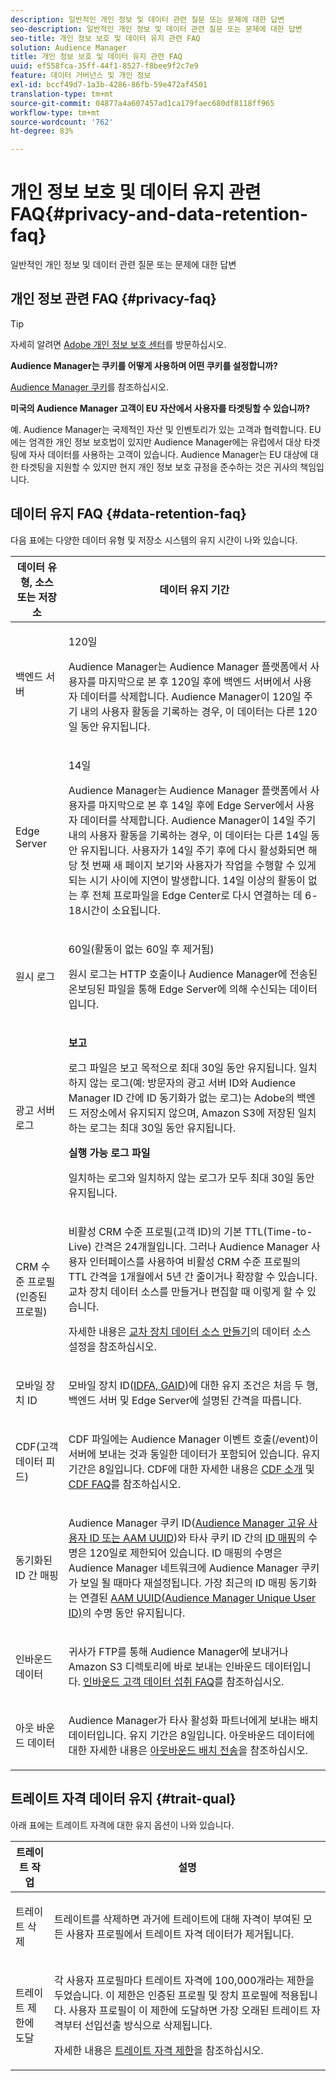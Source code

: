 ```yaml
---
description: 일반적인 개인 정보 및 데이터 관련 질문 또는 문제에 대한 답변
seo-description: 일반적인 개인 정보 및 데이터 관련 질문 또는 문제에 대한 답변
seo-title: 개인 정보 보호 및 데이터 유지 관련 FAQ
solution: Audience Manager
title: 개인 정보 보호 및 데이터 유지 관련 FAQ
uuid: ef558fca-35ff-44f1-8527-f8bee9f2c7e9
feature: 데이터 거버넌스 및 개인 정보
exl-id: bccf49d7-1a3b-4286-86fb-59e472af4501
translation-type: tm+mt
source-git-commit: 04877a4a607457ad1ca179faec680df8118ff965
workflow-type: tm+mt
source-wordcount: '762'
ht-degree: 83%

---
```


# 개인 정보 보호 및 데이터 유지 관련 FAQ{#privacy-and-data-retention-faq}

일반적인 개인 정보 및 데이터 관련 질문 또는 문제에 대한 답변

<!-- faq_privacy.xml -->

## 개인 정보 관련 FAQ {#privacy-faq}

>[!TIP]
>
>자세히 알려면 [Adobe 개인 정보 보호 센터](https://www.adobe.com/kr/privacy.html)를 방문하십시오.

**Audience Manager는 쿠키를 어떻게 사용하며 어떤 쿠키를 설정합니까?**

[Audience Manager 쿠키](https://docs.adobe.com/content/help/ko-KR/core-services/interface/ec-cookies/cookies-am.html)를 참조하십시오.

**미국의 Audience Manager 고객이 EU 자산에서 사용자를 타겟팅할 수 있습니까?**

예. Audience Manager는 국제적인 자산 및 인벤토리가 있는 고객과 협력합니다. EU에는 엄격한 개인 정보 보호법이 있지만 Audience Manager에는 유럽에서 대상 타겟팅에 자사 데이터를 사용하는 고객이 있습니다. Audience Manager는 EU 대상에 대한 타겟팅을 지원할 수 있지만 현지 개인 정보 보호 규정을 준수하는 것은 귀사의 책임입니다.

<!-- 

<p> <b>Why does the IP address need to be removed from log files?</b> </p> 
<p>While still an open question in the US, regulators in Europe consider IP addresses as personally identifiable information (PII). As a result, companies that collect IP addresses in the EU are subject to strict data processing requirements. To support expansion into the EU, and help reduce compliance requirements for our customers, we remove IP addresses from log files. Also, this change addresses where we believe industry self-regulation and legally required regulations are moving within the United States. Removing IP addresses is a proactive change that will help Audience Manager (and our partners) comply with existing and future PII-related legislation. </p>

 -->

## 데이터 유지 FAQ {#data-retention-faq}

다음 표에는 다양한 데이터 유형 및 저장소 시스템의 유지 시간이 나와 있습니다.

<table id="table_21C0B13A57A44DE0999FB33F363C88F6"> 
 <thead> 
  <tr> 
   <th colname="col1" class="entry"> 데이터 유형, 소스 또는 저장소 </th> 
   <th colname="col2" class="entry"> 데이터 유지 기간 </th> 
  </tr> 
 </thead>
 <tbody> 
  <tr> 
   <td colname="col1"> <p>백엔드 서버 </p> </td> 
   <td colname="col2"> <p>120일 </p> <p> Audience Manager는 Audience Manager 플랫폼에서 사용자를 마지막으로 본 후 120일 후에 백엔드 서버에서 사용자 데이터를 삭제합니다. <span class="keyword"> Audience Manager</span>이 120일 주기 내의 사용자 활동을 기록하는 경우, 이 데이터는 다른 120일 동안 유지됩니다. </p> </td> 
  </tr> 
  <tr> 
   <td colname="col1"> <p>Edge Server </p> </td> 
   <td colname="col2"> <p> 14일 </p> <p>Audience Manager는 Audience Manager 플랫폼에서 사용자를 마지막으로 본 후 14일 후에 Edge Server에서 사용자 데이터를 삭제합니다. <span class="keyword"> Audience Manager</span>이 14일 주기 내의 사용자 활동을 기록하는 경우, 이 데이터는 다른 14일 동안 유지됩니다. 사용자가 14일 주기 후에 다시 활성화되면 해당 첫 번째 새 페이지 보기와 사용자가 작업을 수행할 수 있게 되는 시기 사이에 지연이 발생합니다. 14일 이상의 활동이 없는 후 전체 프로파일을 Edge Center로 다시 연결하는 데 6-18시간이 소요됩니다. </p> </td> 
  </tr> 
  <tr> 
   <td colname="col1"> <p>원시 로그 </p> </td> 
   <td colname="col2"> <p>60일(활동이 없는 60일 후 제거됨) </p> <p>원시 로그는 HTTP 호출이나 <span class="keyword">Audience Manager</span>에 전송된 온보딩된 파일을 통해 Edge Server에 의해 수신되는 데이터입니다. </p> </td> 
  </tr> 
  <tr> 
   <td colname="col1"> <p>광고 서버 로그 </p> </td> 
   <td colname="col2"> <p><b>보고</b> </p> <p>로그 파일은 보고 목적으로 최대 30일 동안 유지됩니다. 일치하지 않는 로그(예: 방문자의 광고 서버 ID와 <span class="keyword">Audience Manager</span> ID 간에 ID 동기화가 없는 로그)는 Adobe의 백엔드 저장소에서 유지되지 않으며, <span class="keyword">Amazon S3</span>에 저장된 일치하는 로그는 최대 30일 동안 유지됩니다. </p> <p><b>실행 가능 로그 파일</b> </p> <p>일치하는 로그와 일치하지 않는 로그가 모두 최대 30일 동안 유지됩니다. </p> </td> 
  </tr> 
  <tr> 
   <td colname="col1"> <p>CRM 수준 프로필(인증된 프로필) </p> </td> 
   <td colname="col2"> <p>비활성 CRM 수준 프로필(고객 ID)의 기본 TTL(Time-to-Live) 간격은 24개월입니다. 그러나 Audience Manager 사용자 인터페이스를 사용하여 비활성 CRM 수준 프로필의 TTL 간격을 1개월에서 5년 간 줄이거나 확장할 수 있습니다. 교차 장치 데이터 소스를 만들거나 편집할 때 이렇게 할 수 있습니다.</p> <p>자세한 내용은 <a href="../features/profile-merge-rules/merge-rules-start.md#settings">교차 장치 데이터 소스 만들기</a>의 데이터 소스 설정을 참조하십시오.</p> </td> 
  </tr> 
  <tr> 
   <td colname="col1"> <p>모바일 장치 ID </p> </td> 
   <td colname="col2"> <p>모바일 장치 ID(<a href="../reference/ids-in-aam.md">IDFA, GAID</a>)에 대한 유지 조건은 처음 두 행, 백엔드 서버 및 Edge Server에 설명된 간격을 따릅니다. </p> </td> 
  </tr> 
  <tr> 
   <td colname="col1"> <p>CDF(고객 데이터 피드) </p> </td> 
   <td colname="col2"> <p>CDF 파일에는 <span class="keyword">Audience Manager</span> 이벤트 호출(/event)이 서버에 보내는 것과 동일한 데이터가 포함되어 있습니다. 유지 기간은 8일입니다. CDF에 대한 자세한 내용은 <a href="../features/cdf-files.md">CDF 소개</a> 및 <a href="../faq/faq-cdf.md">CDF FAQ</a>를 참조하십시오. </p> </td> 
  </tr> 
  <tr> 
   <td colname="col1"> <p>동기화된 ID 간 매핑 </p> </td> 
   <td colname="col2"> <p>Audience Manager 쿠키 ID(<a href="../reference/ids-in-aam.md">Audience Manager 고유 사용자 ID 또는 AAM UUID</a>)와 타사 쿠키 ID 간의 <a href="../features/administration/usage-limits.md#id-mapping-limits">ID 매핑</a>의 수명은 120일로 제한되어 있습니다. ID 매핑의 수명은 Audience Manager 네트워크에 Audience Manager 쿠키가 보일 될 때마다 재설정됩니다. 가장 최근의 ID 매핑 동기화는 연결된 <a href="../reference/ids-in-aam.md">AAM UUID(Audience Manager Unique User ID)</a>의 수명 동안 유지됩니다.</p></td> 
  </tr> 
  <tr> 
   <td colname="col1"> <p>인바운드 데이터 </p> </td> 
   <td colname="col2"> <p>귀사가 FTP를 통해 <span class="keyword">Audience Manager</span>에 보내거나 <span class="keyword">Amazon S3</span> 디렉토리에 바로 보내는 인바운드 데이터입니다. <a href="../faq/faq-inbound-data-ingestion.md">인바운드 고객 데이터 섭취 FAQ</a>를 참조하십시오. </p> </td> 
  </tr> 
  <tr> 
   <td colname="col1"> <p>아웃 바운드 데이터 </p> </td> 
   <td colname="col2"> <p><span class="keyword">Audience Manager</span>가 타사 활성화 파트너에게 보내는 배치 데이터입니다. 유지 기간은 8일입니다. 아웃바운드 데이터에 대한 자세한 내용은 <a href="../integration/receiving-audience-data/batch-outbound-transfers/outbound-file-name-contents.md">아웃바운드 배치 전송</a>을 참조하십시오. </p> </td> 
  </tr> 
 </tbody> 
</table>

## 트레이트 자격 데이터 유지 {#trait-qual}

아래 표에는 트레이트 자격에 대한 유지 옵션이 나와 있습니다.

<table id="table_7FB42BEF138540AAB6869995C1AB8D3F"> 
 <thead> 
  <tr> 
   <th colname="col1" class="entry"> 트레이트 작업 </th> 
   <th colname="col2" class="entry"> 설명 </th> 
  </tr>
 </thead>
 <tbody> 
  <tr> 
   <td colname="col1"> <p>트레이트 삭제 </p> </td> 
   <td colname="col2"> <p>트레이트를 삭제하면 과거에 트레이트에 대해 자격이 부여된 모든 사용자 프로필에서 트레이트 자격 데이터가 제거됩니다. </p> </td> 
  </tr> 
  <tr> 
   <td colname="col1"> <p>트레이트 제한에 도달 </p> </td> 
   <td colname="col2"> <p>각 사용자 프로필마다 트레이트 자격에 100,000개라는 제한을 두었습니다. 이 제한은 인증된 프로필 및 장치 프로필에 적용됩니다. 사용자 프로필이 이 제한에 도달하면 가장 오래된 트레이트 자격부터 선입선출 방식으로 삭제됩니다. </p> <p>자세한 내용은 <a href="../features/traits/trait-and-segment-qualification-reference.md#trait-qualification-limit">트레이트 자격 제한</a>을 참조하십시오. </p> </td> 
  </tr> 
 </tbody> 
</table>
